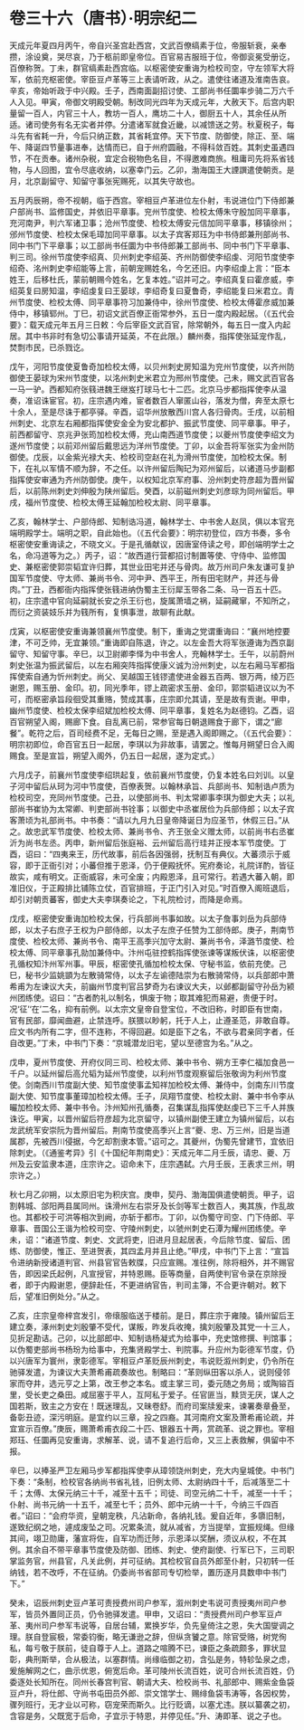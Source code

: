 # 卷三十六（唐书）·明宗纪二

天成元年夏四月丙午，帝自兴圣宫赴西宫，文武百僚缟素于位，帝服斩衰，亲奉攒，涂设奠，哭尽哀，乃于柩前即皇帝位。百官易吉服班于位，帝御衮冕受册讫，百僚称贺。丁未，群官缟素赴西宫临。以枢密使安重诲为检校司空，守左领军大将军，依前充枢密使。宰臣豆卢革等三上表请听政，从之。遣使往诸道及淮南告哀。辛亥，帝始听政于中兴殿。壬子，西南面副招讨使、工部尚书任圜率步骑二万六千人入见。甲寅，帝御文明殿受朝。制改同光四年为天成元年，大赦天下。后宫内职量留一百人，内官三十人，教坊一百人，鹰坊二十人，御厨五十人，其余任从所适。诸司使务有名无实者并停。分遣诸军就食近畿，以减馈送之劳。秋夏税子，每斗先有省耗一升，今后只纳正数，其省耗宜停。天下节度、防御使，除正、至、端午、降诞四节量事进奉，达情而已，自于州府圆融，不得科敛百姓。其刺史虽遇四节，不在贡奉。诸州杂税，宜定合税物色名目，不得邀难商旅。租庸司先将系省钱物，与人回图，宜令尽底收纳，以塞幸门云。乙卯，渤海国王大諲譔遣使朝贡。是月，北京副留守、知留守事张宪赐死，以其失守故也。

五月丙辰朔，帝不视朝，临于西宫。宰相豆卢革进位左仆射，韦说进位门下侍郎兼户部尚书、监修国史，并依旧平章事。兖州节度使、检校太傅朱守殷加同平章事，充河南尹，判六军诸卫事；沧州节度使、检校太傅安元信加同平章事，移镇徐州；邠州节度使、检校太保毛璋加同平章事。以太子宾客郑珏为中书侍郎兼刑部尚书、同中书门下平章事；以工部尚书任圜为中书侍郎兼工部尚书、同中书门下平章事、判三司。徐州节度使李绍真、贝州刺史李绍英、齐州防御使李绍虔、河阳节度使李绍奇、洺州刺史李绍能等上言，前朝宠赐姓名，今乞还旧。内李绍虔上言：“臣本姓王，后移杜氏，蒙前朝赐今姓名，乞复本姓。”诏并可之。李绍真复曰霍彦威，李绍英复曰房知温，李绍虔复曰王晏球，李绍奇复曰夏鲁奇，李绍能复曰米君立。青州节度使、检校太傅、同平章事符习加兼侍中，徐州节度使、检校太傅霍彦威加兼侍中，移镇郓州。丁巳，初诏文武百僚正衙常参外，五日一度内殿起居。（《五代会要》：载天成元年五月三日敕：今后宰臣文武百官，除常朝外，每五日一度入内起居。其中书非时有急切公事请开延英，不在此限。）麟州奏，指挥使张延宠作乱，焚剽市民，已杀戮讫。

戊午，河阳节度使夏鲁奇加检校太傅，以贝州刺史房知温为兖州节度使，以齐州防御使王晏球为宋州节度使，以洺州刺史米君立为邢州节度使。己未，赐文武百官各一马一驴。西都知府张篯进魏王继岌打球马七十二匹。北京马步都指挥使李从温奏，准诏诛宦官。初，庄宗遇内难，宦者数百人窜匿山谷，落发为僧，奔至太原七十余人，至是尽诛于都亭驿。辛酉，诏华州放散西川宫人各归骨肉。壬戌，以前相州刺史、北京左右厢都指挥使安金全为安北都护、振武节度使、同平章事。甲子，前西都留守、京兆尹张筠加检校太傅，充山南西道节度使；以夔州节度使李绍文为遂州节度使；以前邓州留后戴思远为洋州节度使。丁卯，以金吾将军张实为金州防御使。戊辰，以金紫光禄大夫、检校司空赵在礼为滑州节度使，加检校太保。制下，在礼以军情不顺为辞，不之任。以许州留后陶玘为邓州留后，以诸道马步副都指挥使安审通为齐州防御使。庚午，以权知北京军府事、汾州刺史符彦超为晋州留后，以前陈州刺史刘伸殷为陕州留后。癸酉，以前磁州刺史刘彦琮为同州留后。甲戌，福州节度使、检校太傅王延翰加检校太尉、同平章事。

乙亥，翰林学士、户部侍郎、知制诰冯道，翰林学士、中书舍人赵凤，俱以本官充端明殿学士。端明之职，自此始也。（《五代会要》：明宗初登位，四方书奏，多令枢密使安重诲读之，不晓文义。于是孔循献议，因唐室侍读之号，即创端明学士之名，命冯道等为之。）丙子，诏：“故西道行营都招讨制置等使、守侍中、监修国史、兼枢密使郭崇韬宜许归葬，其世业田宅并还与骨肉。故万州司户朱友谦可复护国军节度使、守太师、兼尚书令、河中尹、西平王，所有田宅财产，并还与骨肉。”丁丑，西都衙内指挥使张篯进纳伪蜀主王衍犀玉带各二条、马一百五十匹。初，庄宗遣中官向延嗣就长安之杀王衍也，旋属萧墙之祸，延嗣藏窜，不知所之，而衍之资装妓乐并为篯所有，复惧事泄，故聊有此献。

戊寅，以枢密使安重诲兼领襄州节度使。制下，重诲之党谓重诲曰：“襄州地控要津，不可乏帅，无宜兼领。”重诲即自陈退，许之。以左金吾大将军张遵诲为西京副留守、知留守事。辛巳，以卫尉卿李怿为中书舍人，充翰林学士。壬午，以前蔚州刺史张温为振武留后，以左右厢突阵指挥使康义诚为汾州刺史，以左右厢马军都指挥使索自通为忻州刺史。尚父、吴越国王钱镠遣使进金器五百两、银万两，绫万匹谢恩，赐玉册、金印。初，同光季年，镠上疏密求玉册、金印，郭崇韬进议以为不可，而枢密承旨段徊受其重赂，赞成其事，庄宗即允其请，至是故有贡谢。甲申，幽州节度使、检校太保李绍斌加检校太傅、同平章事，复姓名为赵德钧。乙酉，诏百官朔望入阁，赐廊下食。自乱离已前，常参官每日朝退赐食于廊下，谓之“廊餐”。乾符之后，百司经费不足，无每日之赐，至是遇入阁即赐之。（《五代会要》：明宗初即位，命百官五日一起居，李琪以为非故事，请罢之。惟每月朔望日合入阁赐食。至是宣旨，朔望入阁外，仍五日一起居，遂为定式。）

六月戊子，前襄州节度使李绍珙起复，依前襄州节度使，仍复本姓名曰刘训。以皇子河中留后从珂为河中节度使，百僚表贺。以翰林承旨、兵部尚书、知制诰卢质为检校司空，充同州节度使。己丑，以使部尚书、判太常卿事李琪为御史大夫；以礼部尚书崔协为太常卿、判吏部尚书铨事；以御史中丞崔居俭为兵部侍郎；以太子宾客萧顷为礼部尚书。中书奏：“请以九月九日皇帝降诞日为应圣节，休假三日。”从之。故忠武军节度使、检校太师、兼尚书令、齐王张全义赠太师，以前尚书右丞崔沂为尚书左丞。丙申，新州留后张庭裕、云州留后高行珪并正授本军节度使。丁酉，诏曰：“四夷来王，历代故事，前后各因强弱，抚制互有典仪。大蕃须示于威容，即于正衙引对；小蕃但推于恩泽，仍于便殿抚怀。宪府奏论，礼院详酌，皆征故实，咸有明文。正衙威容，未可全废；内殿恩泽，且可常行。若遇大蕃入朝，即准旧仪，于正殿排比铺陈立仗，百官排班，于正门引入对见。”时百僚入阁班退后，却引对朝贡蕃客，御史大夫李琪奏论之，下礼院检讨，而降是命焉。

戊戌，枢密使安重诲加检校太保，行兵部尚书事如故。以太子詹事刘岳为兵部侍郎，以太子右庶子王权为户部侍郎，以太子左庶子任赞为工部侍郎。庚子，荆南节度使、检校太师、兼尚书令、南平王高季兴加守太尉、兼尚书令，泽潞节度使、检校太傅、同平章事孔勍加兼侍中。汴州屯驻控鹤指挥使张谏等谋叛伏诛，以枢密使孔循权知汴州军州事。甲辰，枢密使孔循加检校太保、守秘书监，依前充使。己巳，秘书少监姚顗为左散骑常侍，以太子左谕德陆崇为右散骑常侍，以兵部郎中萧希甫为左谏议大夫，前幽州节度判官吕梦奇为右谏议大夫，以邺都副留守孙岳为颍州团练使。诏曰：“古者酌礼以制名，惧废于物；取其难犯而易避，贵便于时。况‘征’‘在’二名，抑有前例。以太宗文皇帝自登宝位，不改旧称，时即臣有世南，官有民部，靡闻曲避，止禁连呼。朕猥以眇躬，托于人上，止遵圣范，非敢自尊。应文书内所有二字，但不连称，不得回避。如是臣下之名，不欲与君亲同字者，任自改更。”丁未，中书门下奏：“京城潜龙旧宅，望以至德宫为名。”从之。

戊申，夏州节度使、开府仪同三司、检校太师、兼中书令、朔方王李仁福加食邑一千户。以延州留后高允韬为延州节度使，以利州节度观察留后张敬询为利州节度使。剑南西川节度副大使、知节度使事孟知祥加检校太傅、兼侍中，剑南东川节度副大使、知节度事董璋加检校太傅。壬子，凤翔节度使、检校太尉、兼中书令李从曮加检校太师、兼中书令。汴州知州孔循奏，召集谋乱指挥使赵虔已下三千人并族诛讫。甲寅，以晋州留后符彦超为北京留守，以镇州副使王建立为镇州留后，以右龙武统军安崇阮为晋州留后。荆南节度使高季兴上言“夔、忠、万三州，旧是当道属郡，先被西川侵据，今乞却割隶本管。”诏可之。其夔州，伪蜀先曾建节，宜依旧除刺史。（《通鉴考异》引《十国纪年荆南史》：天成元年二月壬辰，请忠、夔、万州及云安监隶本道，庄宗许之。诏命未下，庄宗遇弑。六月壬辰，王表求三州，明宗许之。）

秋七月乙卯朔，以太原旧宅为积庆宫。庚申，契丹、渤海国俱遣使朝贡。甲子，诏割韩城、郃阳两县属同州。诛滑州左右崇牙及长剑等军士数百人，夷其族，作乱故也。其都校于可洪等相次到阙，亦斩于都市。丁卯，以伪蜀守司空、门下侍郎、平章事、晋国公王谐为检校司空、守陵州刺史，以虢州刺史石潭为耀州团练使。辛未，诏：“诸道节度、刺史、文武将吏，旧进月旦起居表，今后除节度、留后、团练、防御使，惟正、至进贺表，其四孟月并且止绝。”甲戌，中书门下上言：“宣旨令进纳新授诸道判官、州县官官告敕牒，只应宣赐。准往例，除将相外，并不赐官告，即因梁氏起例，凡宣授官，并特恩赐。臣等商量，自两使判官令录在京除授者，即于内殿谢恩，便辞赴任，不更进纳官告，判司主簿，不合更许朝对。敕下后，望准旧例处分。”从之。

乙亥，庄宗皇帝梓宫发引，帝缞服临送于楼前。是日，葬庄宗于雍陵。镇州留后王建立奏，涿州刺史刘殷肇不受代，谋叛，昨发兵收掩，擒刘殷肇及其党一十三人，见折足勘诘。己卯，以比部郎中、知制诰杨凝式为给事中，充史馆修撰、判馆事；以伪蜀吏部尚书杨玢为给事中，充集贤殿学士、判院事。升应州为彰德军节度，仍以兴唐军为寰州，隶彰德军。宰相豆卢革贬辰州刺史，韦说贬溆州刺史，仍令所在驰驿发遣，为谏议大夫萧希甫疏奏故也。制略曰：“革则纵田客以杀人，说则侵邻家而夺井，选元亨之上第，改王参之本名。或主掌三司，委元随之务局；或陶镕百里，受长吏之桑田。咸屈塞于平人，互阿私于爱子。任官匪当，黩货无厌，谋人之国若斯，致主之方安在！既迷理乱，又昧卷舒。而府司案牍爰来，谏署奏章叠至，备彰丑迹，深污明庭。是宜约以三章，投之四裔。其河南府文案及萧希甫论疏，并宜宣示百僚。”庚辰，赐萧希甫衣段二十匹、银器五十两，赏疏革、说之罪也。宰相郑珏、任圜再见安重诲，求解革、说，请不复追行后命，又三上表救解，俱留中不报。

辛巳，以捧圣严卫左厢马步军都指挥使李从璋领饶州刺史，充大内皇城使。中书门下奏：“条制，检校官各纳尚书省礼钱，旧例太师、太尉纳四十千，后减落至二十千；太傅、太保元纳三十千，减至十五千；司徒、司空元纳二十千，减至一十千；仆射、尚书元纳一十五千，减至七千；员外、郎中元纳一十千，今纳三千四百者。”诏曰：“会府华资，皇朝宠秩，凡沾新命，各纳礼钱。爰自近年，多隳旧制，遂致纪纲之地，遽成废坠之司。况累条流，就从减省，方当提举，宜振规绳。但缘其间，翊卫勋庸，藩宣将佐，自军功而迁陟，示恩泽以奖酬，须议从权，不在其例。其余自不带平章事节度使及防御、团练、刺史、使府副使、行军已下，三司职掌监务官，州县官，凡关此例，并可征纳。其检校官自员外郎至仆射，只初转一任纳钱，若不改呼，不在征纳。仍委尚书省部司专切检举，置历逐月具数申中书门下。”

癸未，诏辰州刺史豆卢革可责授费州司户参军，溆州刺史韦说可责授夷州司户参军，皆员外置同正员，仍令驰驿发遣。甲申，又诏曰：“责授费州司户参军豆卢革、夷州司户参军韦说等，自居台辅，累换岁华，负先皇倚注之恩，失大国燮调之理。朕自登宸极，常委钧衡，略无谦逊之辞，但纵贪饕之意。除官受赂，树党徇私，每亏敬于朕前，徒自尊于人上。道路之喧腾不已，谏臣之条疏颇多，罪状显彰，典刑斯举，合从极法，以塞群情。尚缘临御之初，含弘是务，特轸坠泉之虑，爰施解网之仁，曲示优恩，俯宽后命。革可陵州长流百姓，说可合州长流百姓，仍委逐处长知所在。同州长春宫判官、朝请大夫、检校尚书、礼部郎中、赐紫金鱼袋豆卢升，将仕郎、守尚书屯田员外郎、崇文馆学士、赐绯鱼袋韦涛等，各因权势，骤列班行，无才业以可称，窃宠荣而斯久。比行贬谪，以塞尤违。朕以纂袭之初，含容是务，父既宽于后命，子宜示于特恩，并停见任。”升、涛即革、说之子也。
